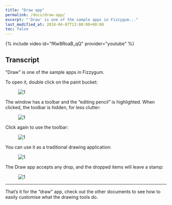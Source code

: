 ```yaml
---
title: "Draw app"
permalink: /docs/draw-app/
excerpt: "'Draw' is one of the sample apps in Fizzygum..."
last_modified_at: 2018-04-07T13:00:00+00:00
toc: false
---
```


{% include video id="fKw8RoaB_qQ" provider="youtube" %}

## Transcript

"Draw" is one of the sample apps in Fizzygum.

To open it, double click on the paint bucket:

<figure>
  <img src="{{ '/assets/images/docs-gifs/draw-app/draw-app-1.gif' | relative_url }}" alt="1">
</figure>

The window has a toolbar and the “editing pencil” is highlighted. When clicked, the toolbar is hidden, for less clutter:

<figure>
  <img src="{{ '/assets/images/docs-gifs/draw-app/draw-app-2.gif' | relative_url }}" alt="1">
</figure>

Click again to use the toolbar:

<figure>
  <img src="{{ '/assets/images/docs-gifs/draw-app/draw-app-3.gif' | relative_url }}" alt="1">
</figure>

You can use it as a traditional drawing application:

<figure>
  <img src="{{ '/assets/images/docs-gifs/draw-app/draw-app-4.gif' | relative_url }}" alt="1">
</figure>

The Draw app accepts any drop, and the dropped items will leave a stamp:

<figure>
  <img src="{{ '/assets/images/docs-gifs/draw-app/draw-app-5.gif' | relative_url }}" alt="1">
</figure>

---

That’s it for the “draw" app, check out the other documents to see how to easily customise what the drawing tools do.